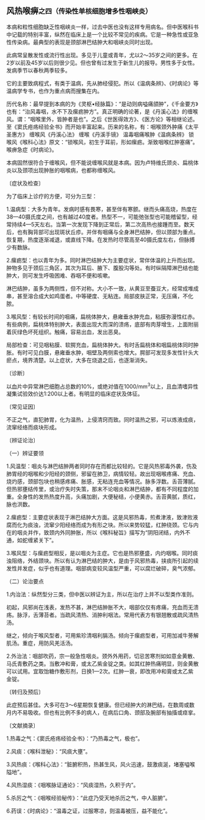 ## 风热喉痹<small>之四（传染性单核细胞增多性咽峡炎）</small>

本病和粒性细胞缺乏性咽峡炎一样，过去中医也没有这样专用病名。但中医喉科书中记载的特别丰富，纵然在临床上是一个比较不常见的疾病。它是一种急性或亚急性传染病。最典型的表现是颈部淋巴结肿大和咽峡炎同时出现。

此病常呈散发性或流行性出现。多见于儿童或青年，尤以2〜35岁之间的更多。在2岁以前及45岁以后则很少见。但也曾有过发生于新生儿的报导。男性多于女性。发病季节以春秋两季较多。

它的主要致病程式，有类于温病，先从肺经侵犯。所以《温病条辨》、《时病论》等温病学专书，也作为重点病而搜集在内。

历代名称：最早提到本病的为《灵枢•经脉篇》：“是动则病嗌痛颌肿”，《千金要方》也有：“治风毒咽，水不下及瘰疬肿方”。真正明确的论著，是《丹溪心法》的缠喉风。谓：“咽喉里外，皆肿者是也”。之后《世医得效方》、《医方论》等相继论述。至《窦氏疮疡经验全书》而开始丰富起来。历来的名称，有：咽喉颈外肿痛《太平圣惠方》 缠喉风《丹溪心法》 缠喉《丹溪手镜》 温毒咽痛喉肿《温病条辨》 锁喉风《喉科心法》原文：“锁喉风，初生于耳前，形如瘰疬。渐致咽喉红肿塞痛”。喉痹急症《时病论》。

本病固然很符合于缠喉风，但不能说缠喉风就是本病。因为卢特维氏颈炎、扁桃体炎以及颈项出现肿胀的咽喉病，也都称缠喉风。

〔症状及检查〕

为了临床上诊疗的方便，可分为三型：

1.温病型：大多为青年。发病时感有畏寒，甚至伴有寒颤。继而头痛高烧，热度在38—40摄氏度之间，也有越过40度者。热型不一，可能弛张型也可能稽留型，经常持续4—5天左右。当第一次发现下降到正常后，第二次高热也接踵而至。数天后，也有胸背部可出现斑状丘疹。并伴有咽痛与全身淋巴结肿，但以颈部为重点。恢复期，热度逐渐减退，或直线下降。在发热时尽管高至40摄氏度左右，但脉搏少有数脉。

2.瘰疬型：也以青年为多。同时淋巴结肿大为主要症状，常伴体温的上升而出现。肿物多见于颈后三角区，其次为耳后、腋下、腹股沟等处。有时纵隔障淋巴结也能肿大，则可发生呼吸困难、吞咽不便和咳嗽。

淋巴结肿，虽多为两侧性，但不对称。大小不一致，从黄豆至蚕豆大，经常成堆成串，甚至溶合成大如鸡蛋者。中等硬度、无粘连。局部皮肤正常，无压痛，不化脓。

3.喉风型：有较长时间的咽痛，扁桃体肿大，悬雍垂水肿充血，粘膜弥漫性红赤。有些病例，扁桃体特别肿大，表面出现大而深的溃疡，底部有肉芽增生，上面附丽着灰绿色坏死组织。触痛，容易出血，发出恶臭。

局部检查：可见咽粘膜、软腭充血，扁桃体肿大。有时舌扁桃体和咽扁桃体同时肿胀。有时可见白膜，悬雍垂水肿，咽壁及两侧索也增大。腭部可发现多发性针头大瘀点，境界清楚。以上症状，大多在烧退之后，也逐渐消失。

〔诊断〕

以血片中异常淋巴细胞占总数的10%，或绝对值在1000/mm<sup>3</sup>以上，且血清嗜异性凝集试验效价达1:200以上者。有明显的临床症状及体征。

〔常见证因〕

不正之气，直犯肺胃，化为温热，上侵清窍而致。同时温热之邪，可以炼液成痰，流窜经络而痰块形成。

〔辨证论治〕

（一）辨证要领

1.风温型：咽炎与淋巴结肿两者同时存在而都比较轻的。它是风热邪毒外袭，伤及肺胃经的咽喉和少阳经的颈侧，邪留在肺卫，病情较轻。故出现咽喉疼痛、充血、烧灼感，颈部包块也稍感疼痛、胀感，无粘连充血等情况。脉多浮数。舌苔薄腻。但热邪壅结传里，或治疗失时失策，那末不论咽炎和淋巴结肿，都有不同程度的加重。全身性的发热热度升高，头痛加剧，大便秘结，小便黄赤。舌苔黄腻，质红，脉也洪数。

2.瘰疬型：主要症状表现于淋巴结肿大方面。这是风邪热毒，煎煮津液，致津败液腐而化为痰浊，流窜少阳经络而成为有形之块。所以来势较猛，红肿绕颈。它与内在的咽炎并作，致颈内外同肿胀，所以《喉科秘旨》描写为“阴阳闭结，内外不通，如蛇缠紧关下”。

3.喉风型：与瘰疬型相反，是以咽炎为主症。它也是热邪壅盛，内灼咽喉。同时痰浊阻络，外结颈块。所以有认为淋巴结的肿大，是由于风邪热毒，挟痰所引起的续发性并发症，似乎也有道理。咽部病变较风温型严重，可以腐烂破碎，臭气浓郁。

（二）论治要点

1.内治法：纵然型分三类，但中医以辨证为主，所以在治疗上并不以型类作准则。

初起，风邪尚在浅表，发热不甚，淋巴结肿胀不大，咽部仅仅有疼痛，充血而无溃疡。脉浮，舌薄苔者。当疏风清热、消肿利咽法。常用代表方有银翘散或疏风清热汤。

继之，倾向于喉风型者，可用紫珍清咽利膈汤。倾向于瘰疬型者，可用加减牛蒡解肌汤。重症，用防风羌活汤。

2.外治法：咽部吹药，宗一般急性咽炎。颈外外用药，切忌苦寒剂如如意金黄散、马氏青敷药之类。当敷冲和膏，或太乙紫金锭之类。如其红肿热痛明显，则金黄散可以试用。宜取饴糖作敷形剂，日换1—2次。红肿一衰，即改用冲和膏或太乙紫金锭。

〔转归及预后〕

此症预后甚佳。大多可在3〜6星期恢复健康。但已经肿大的淋巴结，在数周或数月内不易吸收。但也有比例不多的病人，在病后口角、颈部及腕部有抽搐或痉挛。

〔文献摘录〕

1.热毒之气：《窦氏疮疡经验全书》：“乃热毒之气，极也”。

2.风痰：《喉科泄秘》：“风痰大壅”。

3.风热痰：《喉科心法》：“脏腑积热，热甚生风，风火迅速，鼓激痰涎，堵塞嗌喉隘地”。

4.风热湿痰：《咽喉脉证通论》：“风痰湿热，久积于内”。

5.杀厉之气：《咽喉经验秘传》：“此症乃受天地杀历之气，中人脏腑”。

6.药误：《时病论》：“温毒之证，过服寒凉，则温毒被压，益不能化”。